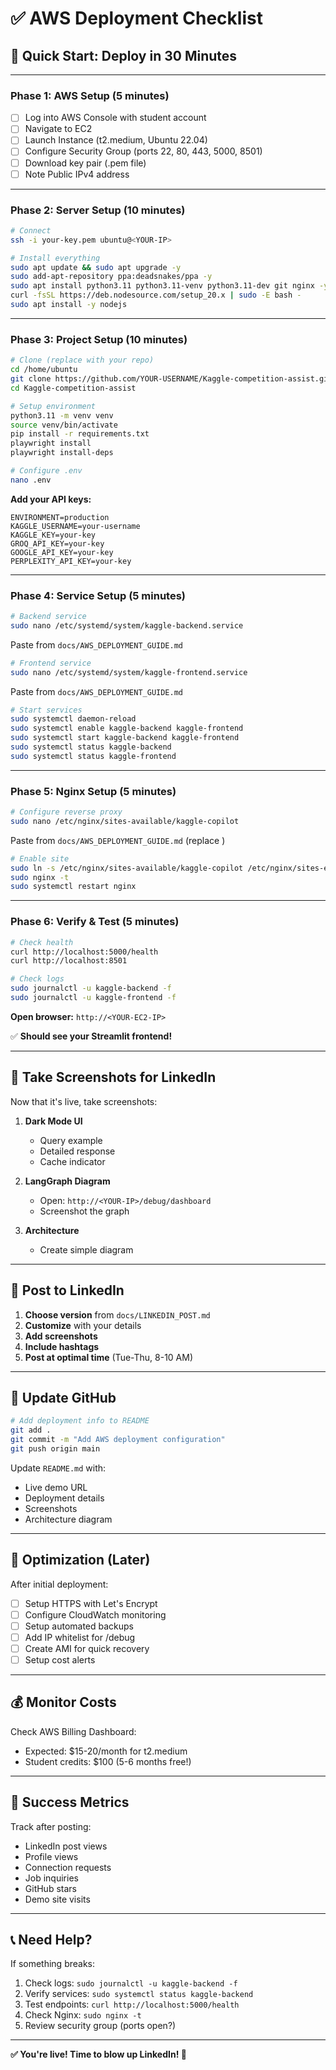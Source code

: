 # ✅ AWS Deployment Checklist

## 🚀 **Quick Start: Deploy in 30 Minutes**

---

### **Phase 1: AWS Setup** (5 minutes)

- [ ] Log into AWS Console with student account
- [ ] Navigate to EC2
- [ ] Launch Instance (t2.medium, Ubuntu 22.04)
- [ ] Configure Security Group (ports 22, 80, 443, 5000, 8501)
- [ ] Download key pair (.pem file)
- [ ] Note Public IPv4 address

---

### **Phase 2: Server Setup** (10 minutes)

```bash
# Connect
ssh -i your-key.pem ubuntu@<YOUR-IP>

# Install everything
sudo apt update && sudo apt upgrade -y
sudo add-apt-repository ppa:deadsnakes/ppa -y
sudo apt install python3.11 python3.11-venv python3.11-dev git nginx -y
curl -fsSL https://deb.nodesource.com/setup_20.x | sudo -E bash -
sudo apt install -y nodejs
```

---

### **Phase 3: Project Setup** (10 minutes)

```bash
# Clone (replace with your repo)
cd /home/ubuntu
git clone https://github.com/YOUR-USERNAME/Kaggle-competition-assist.git
cd Kaggle-competition-assist

# Setup environment
python3.11 -m venv venv
source venv/bin/activate
pip install -r requirements.txt
playwright install
playwright install-deps

# Configure .env
nano .env
```

**Add your API keys:**
```
ENVIRONMENT=production
KAGGLE_USERNAME=your-username
KAGGLE_KEY=your-key
GROQ_API_KEY=your-key
GOOGLE_API_KEY=your-key
PERPLEXITY_API_KEY=your-key
```

---

### **Phase 4: Service Setup** (5 minutes)

```bash
# Backend service
sudo nano /etc/systemd/system/kaggle-backend.service
```

Paste from `docs/AWS_DEPLOYMENT_GUIDE.md`

```bash
# Frontend service
sudo nano /etc/systemd/system/kaggle-frontend.service
```

Paste from `docs/AWS_DEPLOYMENT_GUIDE.md`

```bash
# Start services
sudo systemctl daemon-reload
sudo systemctl enable kaggle-backend kaggle-frontend
sudo systemctl start kaggle-backend kaggle-frontend
sudo systemctl status kaggle-backend
sudo systemctl status kaggle-frontend
```

---

### **Phase 5: Nginx Setup** (5 minutes)

```bash
# Configure reverse proxy
sudo nano /etc/nginx/sites-available/kaggle-copilot
```

Paste from `docs/AWS_DEPLOYMENT_GUIDE.md` (replace <YOUR-EC2-IP>)

```bash
# Enable site
sudo ln -s /etc/nginx/sites-available/kaggle-copilot /etc/nginx/sites-enabled/
sudo nginx -t
sudo systemctl restart nginx
```

---

### **Phase 6: Verify & Test** (5 minutes)

```bash
# Check health
curl http://localhost:5000/health
curl http://localhost:8501

# Check logs
sudo journalctl -u kaggle-backend -f
sudo journalctl -u kaggle-frontend -f
```

**Open browser:** `http://<YOUR-EC2-IP>`

✅ **Should see your Streamlit frontend!**

---

## 📸 **Take Screenshots for LinkedIn**

Now that it's live, take screenshots:

1. **Dark Mode UI**
   - Query example
   - Detailed response
   - Cache indicator

2. **LangGraph Diagram**
   - Open: `http://<YOUR-IP>/debug/dashboard`
   - Screenshot the graph

3. **Architecture**
   - Create simple diagram

---

## 📝 **Post to LinkedIn**

1. **Choose version** from `docs/LINKEDIN_POST.md`
2. **Customize** with your details
3. **Add screenshots**
4. **Include hashtags**
5. **Post at optimal time** (Tue-Thu, 8-10 AM)

---

## 🔗 **Update GitHub**

```bash
# Add deployment info to README
git add .
git commit -m "Add AWS deployment configuration"
git push origin main
```

Update `README.md` with:
- Live demo URL
- Deployment details
- Screenshots
- Architecture diagram

---

## 🎯 **Optimization (Later)**

After initial deployment:

- [ ] Setup HTTPS with Let's Encrypt
- [ ] Configure CloudWatch monitoring
- [ ] Setup automated backups
- [ ] Add IP whitelist for /debug
- [ ] Create AMI for quick recovery
- [ ] Setup cost alerts

---

## 💰 **Monitor Costs**

Check AWS Billing Dashboard:
- Expected: $15-20/month for t2.medium
- Student credits: $100 (5-6 months free!)

---

## 🎉 **Success Metrics**

Track after posting:

- LinkedIn post views
- Profile views
- Connection requests
- Job inquiries
- GitHub stars
- Demo site visits

---

## 📞 **Need Help?**

If something breaks:

1. Check logs: `sudo journalctl -u kaggle-backend -f`
2. Verify services: `sudo systemctl status kaggle-backend`
3. Test endpoints: `curl http://localhost:5000/health`
4. Check Nginx: `sudo nginx -t`
5. Review security group (ports open?)

---

**✅ You're live! Time to blow up LinkedIn! 🚀**
